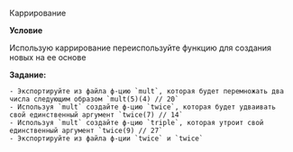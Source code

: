 Каррирование

**Условие**

Использую каррирование переиспользуйте функцию для создания новых на ее основе

**Задание:**

    - Экспортируйте из файла ф-цию `mult`, которая будет перемножать два числа следующим образом `mult(5)(4) // 20`
    - Используя `mult` создайте ф-цию `twice`, которая будет удваивать свой единственный аргумент `twice(7) // 14`
    - Используя `mult` создайте ф-цию `triple`, которая утроит свой единственный аргумент `twice(9) // 27`
    - Экспортируйте из файла ф-ции `twice` и `twice`

